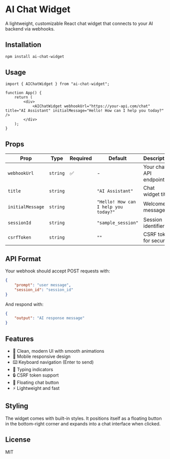 # AI Chat Widget

A lightweight, customizable React chat widget that connects to your AI backend via webhooks.

## Installation

```bash
npm install ai-chat-widget
```

## Usage

```tsx
import { AIChatWidget } from "ai-chat-widget";

function App() {
    return (
        <div>
            <AIChatWidget webhookUrl="https://your-api.com/chat" title="AI Assistant" initialMessage="Hello! How can I help you today?" />
        </div>
    );
}
```

## Props

| Prop             | Type     | Required | Default                              | Description             |
| ---------------- | -------- | -------- | ------------------------------------ | ----------------------- |
| `webhookUrl`     | `string` | ✅       | -                                    | Your chat API endpoint  |
| `title`          | `string` |          | `"AI Assistant"`                     | Chat widget title       |
| `initialMessage` | `string` |          | `"Hello! How can I help you today?"` | Welcome message         |
| `sessionId`      | `string` |          | `"sample_session"`                   | Session identifier      |
| `csrfToken`      | `string` |          | `""`                                 | CSRF token for security |

## API Format

Your webhook should accept POST requests with:

```json
{
    "prompt": "user message",
    "session_id": "session_id"
}
```

And respond with:

```json
{
    "output": "AI response message"
}
```

## Features

-   🎨 Clean, modern UI with smooth animations
-   📱 Mobile responsive design
-   ⌨️ Keyboard navigation (Enter to send)
-   💬 Typing indicators
-   🔒 CSRF token support
-   🎯 Floating chat button
-   ⚡ Lightweight and fast

## Styling

The widget comes with built-in styles. It positions itself as a floating button in the bottom-right corner and expands into a chat interface when clicked.

## License

MIT
